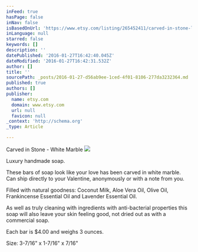 ```yaml
---
inFeed: true
hasPage: false
inNav: false
isBasedOnUrl: 'https://www.etsy.com/listing/265452411/carved-in-stone-luxury-handmade-soap-for?ref=shop_home_active_1'
inLanguage: null
starred: false
keywords: []
description: ''
datePublished: '2016-01-27T16:42:40.045Z'
dateModified: '2016-01-27T16:42:31.532Z'
author: []
title: ''
sourcePath: _posts/2016-01-27-d56ab9ee-1ced-4f01-8106-277da3232364.md
published: true
authors: []
publisher:
  name: etsy.com
  domain: www.etsy.com
  url: null
  favicon: null
_context: 'http://schema.org'
_type: Article

---
```

Carved in Stone - White Marble
![](https://the-grid-user-content.s3-us-west-2.amazonaws.com/4379887c-1a29-4371-8670-2739cebb5634.jpg)

Luxury handmade soap.

These bars of soap look like your love has been carved in white marble. Can ship directly to your Valentine, anonymously or with a note from you.

Filled with natural goodness: Coconut Milk, Aloe Vera Oil, Olive Oil, Frankincense Essential Oil and Lavender Essential Oil.

As well as truly cleaning with ingredients with anti-bacterial properties this soap will also leave your skin feeling good, not dried out as with a commercial soap.

Each bar is $4.00 and weighs 3 ounces.

Size: 3-7/16" x 1-7/16" x 7/16"